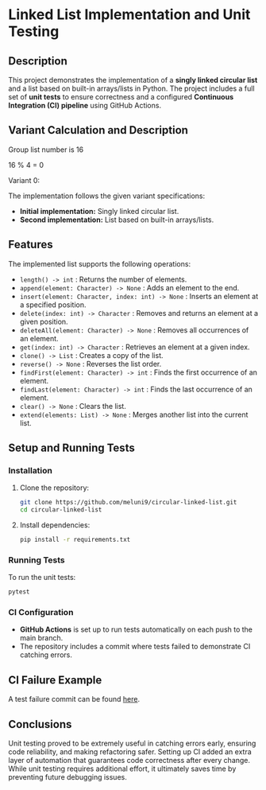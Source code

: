 # Linked List Implementation and Unit Testing

## Description
This project demonstrates the implementation of a **singly linked circular list** and a list based on built-in arrays/lists in Python. The project includes a full set of **unit tests** to ensure correctness and a configured **Continuous Integration (CI) pipeline** using GitHub Actions.

## Variant Calculation and Description
Group list number is 16

16 % 4 = 0

Variant 0:

The implementation follows the given variant specifications:
- **Initial implementation:** Singly linked circular list.
- **Second implementation:** List based on built-in arrays/lists.

## Features
The implemented list supports the following operations:
- `length() -> int` : Returns the number of elements.
- `append(element: Character) -> None` : Adds an element to the end.
- `insert(element: Character, index: int) -> None` : Inserts an element at a specified position.
- `delete(index: int) -> Character` : Removes and returns an element at a given position.
- `deleteAll(element: Character) -> None` : Removes all occurrences of an element.
- `get(index: int) -> Character` : Retrieves an element at a given index.
- `clone() -> List` : Creates a copy of the list.
- `reverse() -> None` : Reverses the list order.
- `findFirst(element: Character) -> int` : Finds the first occurrence of an element.
- `findLast(element: Character) -> int` : Finds the last occurrence of an element.
- `clear() -> None` : Clears the list.
- `extend(elements: List) -> None` : Merges another list into the current list.

## Setup and Running Tests
### Installation
1. Clone the repository:
   ```sh
   git clone https://github.com/meluni9/circular-linked-list.git
   cd circular-linked-list
   ```
2. Install dependencies:
   ```sh
   pip install -r requirements.txt
   ```

### Running Tests
To run the unit tests:
```sh
pytest
```

### CI Configuration
- **GitHub Actions** is set up to run tests automatically on each push to the main branch.
- The repository includes a commit where tests failed to demonstrate CI catching errors.

## CI Failure Example
A test failure commit can be found [here](https://github.com/meluni9/circular-linked-list/commit/75151d62ad7da085a43ce32c4230e3c9d7d5f0ec).

## Conclusions
Unit testing proved to be extremely useful in catching errors early, ensuring code reliability, and making refactoring safer. Setting up CI added an extra layer of automation that guarantees code correctness after every change. While unit testing requires additional effort, it ultimately saves time by preventing future debugging issues.

